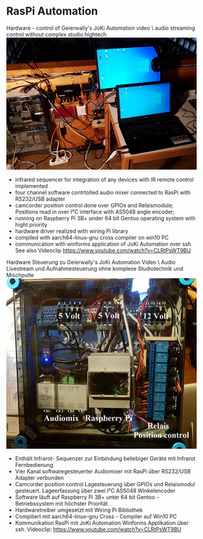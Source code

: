 # RasPi Automation
Hardware - control of Geierwally's JoKi Automation video \ audio streaming control without complex studio hightech
![Display-picture](https://raw.githubusercontent.com/Geierwally-xD/RasPiAutomation/master/img/RasPiAutomation.jpg)
- infrared sequencer for integration of any devices with IR remote control implemented
- four channel software contrtolled audio mixer connected to RasPi with RS232/USB adapter
- camcorder position control done over GPIOs and Relaismodule; Positions read in over I²C interface with AS5048 angle encoder; 
- running on Raspberry Pi 3B+ under 64 bit Gentoo operating system with hight priority
- hardware driver realized with wiring Pi library
- compiled with aarch64-linux-gnu cross compiler on win10 PC
- communication with winforms application of JoKi Automation over ssh 
See also Videoclip
https://www.youtube.com/watch?v=CLRtPsWT9BU


Hardware Steuerung zu Geierwally's JoKi Automation Video \ Audio Livestream und Aufnahmesteuerung ohne komplexe Studiotechnik und Mischpulte
![Display-picture](https://raw.githubusercontent.com/Geierwally-xD/RasPiAutomation/master/img/RasPiAutomation_1.jpg)
- Enthält Infrarot- Sequenzer zur Einbindung beliebiger Geräte mit Infrarot Fernbedienung
- Vier Kanal softwaregesteuerter Audiomixer mit RasPi über RS232/USB Adapter verbunden
- Camcorder position control Lagesteuerung über GPIOs und Relaismodul gesteuert. Lageerfassung über zwei I²C AS5048 Winkelencoder 
- Software läuft auf Raspberry Pi 3B+ unter 64 bit Gentoo - Betriebssystem mit höchster Priorität.
- Hardwaretreiber umgesetzt mit Wiring Pi Bibliothek
- Compiliert mit aarch64-linux-gnu Cross - Compiler auf Win10 PC
- Kommunikation RasPi mit JoKi Automation Winforms Applikation über ssh.
Videoclip:
https://www.youtube.com/watch?v=CLRtPsWT9BU
